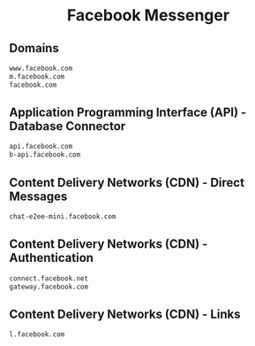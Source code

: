 


<h1 align="center">Facebook Messenger</h1>  


## Domains


```html
www.facebook.com
m.facebook.com
facebook.com
```  


## Application Programming Interface (API) - Database Connector


```html
api.facebook.com
b-api.facebook.com
```  


## Content Delivery Networks (CDN) - Direct Messages


```html
chat-e2ee-mini.facebook.com
```  


## Content Delivery Networks (CDN) - Authentication


```html
connect.facebook.net
gateway.facebook.com
```  


## Content Delivery Networks (CDN) - Links


```html
l.facebook.com
```  

